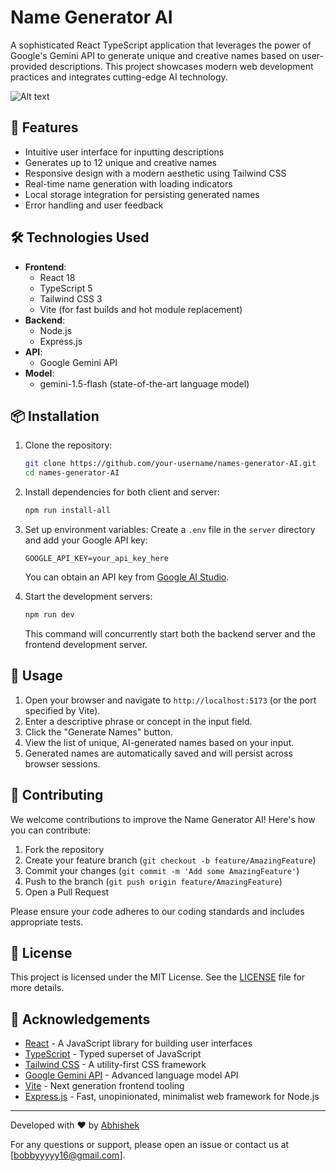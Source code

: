 # Name Generator AI

A sophisticated React TypeScript application that leverages the power of Google's Gemini API to generate unique and creative names based on user-provided descriptions. This project showcases modern web development practices and integrates cutting-edge AI technology.

![Alt text](https://www.imghippo.com/i/NlnuH1727771305.png)

## 🌟 Features

- Intuitive user interface for inputting descriptions
- Generates up to 12 unique and creative names
- Responsive design with a modern aesthetic using Tailwind CSS
- Real-time name generation with loading indicators
- Local storage integration for persisting generated names
- Error handling and user feedback

## 🛠 Technologies Used

- **Frontend**:
  - React 18
  - TypeScript 5
  - Tailwind CSS 3
  - Vite (for fast builds and hot module replacement)
- **Backend**:
  - Node.js
  - Express.js
- **API**:
  - Google Gemini API
- **Model**:
  - gemini-1.5-flash (state-of-the-art language model)

## 📦 Installation

1. Clone the repository:

   ```bash
   git clone https://github.com/your-username/names-generator-AI.git
   cd names-generator-AI
   ```

2. Install dependencies for both client and server:

   ```bash
   npm run install-all
   ```

3. Set up environment variables:
   Create a `.env` file in the `server` directory and add your Google API key:

   ```
   GOOGLE_API_KEY=your_api_key_here
   ```

   You can obtain an API key from [Google AI Studio](https://aistudio.google.com/app/apikey).

4. Start the development servers:
   ```bash
   npm run dev
   ```
   This command will concurrently start both the backend server and the frontend development server.

## 🚀 Usage

1. Open your browser and navigate to `http://localhost:5173` (or the port specified by Vite).
2. Enter a descriptive phrase or concept in the input field.
3. Click the "Generate Names" button.
4. View the list of unique, AI-generated names based on your input.
5. Generated names are automatically saved and will persist across browser sessions.

## 🤝 Contributing

We welcome contributions to improve the Name Generator AI! Here's how you can contribute:

1. Fork the repository
2. Create your feature branch (`git checkout -b feature/AmazingFeature`)
3. Commit your changes (`git commit -m 'Add some AmazingFeature'`)
4. Push to the branch (`git push origin feature/AmazingFeature`)
5. Open a Pull Request

Please ensure your code adheres to our coding standards and includes appropriate tests.

## 📄 License

This project is licensed under the MIT License. See the [LICENSE](LICENSE) file for more details.

## 🙏 Acknowledgements

- [React](https://reactjs.org/) - A JavaScript library for building user interfaces
- [TypeScript](https://www.typescriptlang.org/) - Typed superset of JavaScript
- [Tailwind CSS](https://tailwindcss.com/) - A utility-first CSS framework
- [Google Gemini API](https://ai.google.dev/docs) - Advanced language model API
- [Vite](https://vitejs.dev/) - Next generation frontend tooling
- [Express.js](https://expressjs.com/) - Fast, unopinionated, minimalist web framework for Node.js

---

Developed with ❤️ by [Abhishek](https://github.com/bobbyy16)

For any questions or support, please open an issue or contact us at [bobbyyyyy16@gmail.com].
